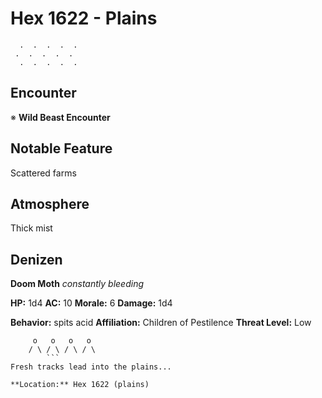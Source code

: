# Hex 1622 - Plains
```
  .  .  .  .  .
 .  .  .  .  .
  .  .  .  .  .
```

## Encounter

※ **Wild Beast Encounter**

## Notable Feature

Scattered farms

## Atmosphere

Thick mist

## Denizen

**Doom Moth**
*constantly bleeding*

**HP:** 1d4 **AC:** 10 **Morale:** 6
**Damage:** 1d4

**Behavior:** spits acid
**Affiliation:** Children of Pestilence
**Threat Level:** Low

```
     o   o   o   o
    / \ / \ / \ / \
        ```
Fresh tracks lead into the plains...

**Location:** Hex 1622 (plains)

